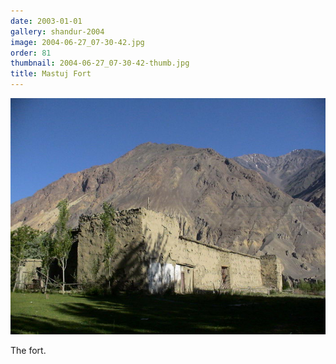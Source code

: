 ```yaml
---
date: 2003-01-01
gallery: shandur-2004
image: 2004-06-27_07-30-42.jpg
order: 81
thumbnail: 2004-06-27_07-30-42-thumb.jpg
title: Mastuj Fort
---
```


![Mastuj Fort](./2004-06-27_07-30-42.jpg)

The fort.